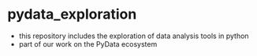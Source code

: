 # pydata_exploration
* this repository includes the exploration of data analysis tools in python
* part of our work on the PyData ecosystem


